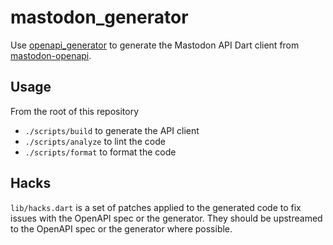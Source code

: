 # mastodon_generator

Use [openapi_generator](https://pub.dev/packages/openapi_generator) to generate the Mastodon API Dart client from [mastodon-openapi](https://github.com/abraham/mastodon-openapi).

## Usage

From the root of this repository

- `./scripts/build` to generate the API client
- `./scripts/analyze` to lint the code
- `./scripts/format` to format the code


## Hacks

`lib/hacks.dart` is a set of patches applied to the generated code to fix issues with the OpenAPI spec or the generator. They should be upstreamed to the OpenAPI spec or the generator where possible.
